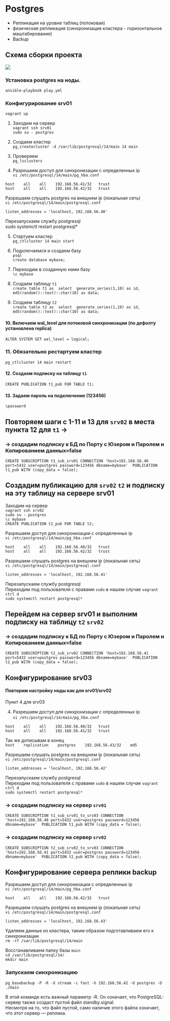 # Postgres
- Репликация на уровне таблиц (потоковая) 
- физическая репликация (синхронизация кластера - горизонтальное маштабирование) 
- Backup

## Схема сборки проекта
![](https://github.com/vedoff/postgres/blob/main/pict/Screenshot%20from%202022-04-27%2017-27-26.png)

### Установка postgres на ноды.
`ansible-playbook play.yml`

### Конфигурирование srv01
`vagrant up` 
1. Заходим на сервер \
`vagrant ssh srv01` \
`sudo su - postgres` 
2. Создаем кластер \
`pg_createcluster -d /var/lib/postgresql/14/main 14 main` 
3. Проверяем \
`pg_lsclusters` 

4. Разрешаем доступ для синхронизации с определенных ip \
`vi /etc/postgresql/14/main/pg_hba.conf` 

`host    all    all    192.168.56.41/32   trust` \
`host    all    all    192.168.56.42/32   trust` 

Разрешаем слушать postgres на внешнем ip (локальная сеть) \
`vi /etc/postgresql/14/main/postgresql.conf` 

`listen_addresses = 'localhost, 192.168.56.40'`

Перезапускаем службу postgresql \
sudo systemctl restart postgresql*

5. Стартуем кластер \
`pg_ctlcluster 14 main start`

6. Подключаемся и создаем базу \
`psql` \
`create database mybase;`

7. Переходим в созданную нами базу \
`\c mybase`

8. Создаем таблицу `t1` \
`create table t1 as 
select 
  generate_series(1,10) as id,
  md5(random()::text)::char(10) as data;`
  
9. Создаем таблицу `t2` \
`create table t2 as 
select 
  generate_series(1,10) as id,
  md5(random()::text)::char(10) as data;`
#### 10. Включаем wal_level для потоковой синхронизации (по дефолту установлена replica)
`ALTER SYSTEM SET wal_level = logical;`
### 11. Обязательно рестартуем кластер
`pg_ctlcluster 14 main restart`
#### 12. Создаем подписку на таблицу `t1`
`CREATE PUBLICATION t1_pub FOR TABLE t1;`

#### 13. Задаем пароль на подключение (123456)
`\password`

## Повторяем шаги с 1-11 и 13 для `srv02` в места пункта 12 для `t1` ->
###  -> создадим подписку к БД по Порту с Юзером и Паролем и Копированием данных=false
`CREATE SUBSCRIPTION t1_sub_srv01
CONNECTION 'host=192.168.56.40 port=5432 user=postgres password=123456 dbname=mybase' 
PUBLICATION t1_pub WITH (copy_data = false);`

## Создадим публикацию для `srv02` `t2` и подписку на эту таблицу на сервере srv01 
Заходим на сервер \
`vagrant ssh srv02` \
`sudo su - postgres` \
`\c mybase` \
`CREATE PUBLICATION t2_pub FOR TABLE t2;`

Разрешаем доступ для синхронизации с определенных ip \
`vi /etc/postgresql/14/main/pg_hba.conf` 

`host    all    all    192.168.56.40/32   trust` \
`host    all    all    192.168.56.42/32   trust` 

Разрешаем слушать postgres на внешнем ip (локальная сеть) \
`vi /etc/postgresql/14/main/postgresql.conf` 

`listen_addresses = 'localhost, 192.168.56.41'`

Перезапускаем службу postgresql \
Переходим под пользователя с правами `sudo` в нашем случае `vagrant` \
`ctrl d` \
`sudo systemctl restart postgresql*`

## Перейдем на сервер srv01 и выполним подписку на таблицу `t2` `srv02`
###  -> создадим подписку к БД по Порту с Юзером и Паролем и Копированием данных=false
`CREATE SUBSCRIPTION t2_sub_srv02
CONNECTION 'host=192.168.56.41 port=5432 user=postgres password=123456 dbname=mybase' 
PUBLICATION t2_pub WITH (copy_data = false);`

## Конфигурирование srv03 
#### Повторим настройку ноды как для srv01/srv02
Пункт 4 для srv03

4. Разрешаем доступ для синхронизации с определенных ip \
`vi /etc/postgresql/14/main/pg_hba.conf` 

`host    all    all    192.168.56.40/32   trust` \
`host    all    all    192.168.56.41/32   trust` 

Так же дописывам в конец \
`host    replication    postgres    192.168.56.43/32    md5` 

Разрешаем слушать postgres на внешнем ip (локальная сеть) \
`vi /etc/postgresql/14/main/postgresql.conf` 

`listen_addresses = 'localhost, 192.168.56.42'`

Перезапускаем службу postgresql \
Переходим под пользователя с правами `sudo` в нашем случае `vagrant` \
`ctrl d` \
`sudo systemctl restart postgresql*`

###  -> создадим подписку на сервер `srv01`
`CREATE SUBSCRIPTION t1_sub_srv01_to_srv03
CONNECTION 'host=192.168.56.40 port=5432 user=postgres password=123456 dbname=mybase' 
PUBLICATION t1_pub WITH (copy_data = false);`

###  -> создадим подписку на сервер `srv02`
`CREATE SUBSCRIPTION t2_sub_srv02_to_srv03
CONNECTION 'host=192.168.56.41 port=5432 user=postgres password=123456 dbname=mybase' 
PUBLICATION t2_pub WITH (copy_data = false);`

## Конфигурирование сервера реплики backup
Разрешаем доступ для синхронизации с определенных ip \
`vi /etc/postgresql/14/main/pg_hba.conf` 

`host    all    all    192.168.56.42/32   trust` 

Разрешаем слушать postgres на внешнем ip (локальная сеть) \
`vi /etc/postgresql/14/main/postgresql.conf` 

`listen_addresses = 'localhost, 192.168.56.43'`

Удаляем данные из кластера, таким образом подготавливаем его к синхронизации \
`rm -rf /var/lib/postgresql/14/main`

Восстанавливаем папку базы `main` \
`cd /var/lib/postgresql/14/` \
`mkdir main` 

### Запускаем синхронизацию
`pg_basebackup -P -R -X stream -c fast -h 192.168.56.42 -U postgres -D ./main`

В этой команде есть важный параметр -R. Он означает, что PostgreSQL-сервер также создаст пустой файл standby.signal. \
Несмотря на то, что файл пустой, само наличие этого файла означает, что этот сервер — реплика.



